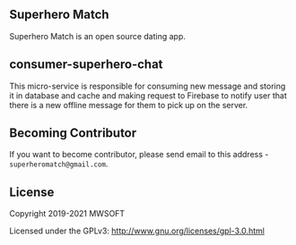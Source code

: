 ## Superhero Match
Superhero Match is an open source dating app.

## consumer-superhero-chat
This micro-service is responsible for consuming new message and storing it in database and cache and making 
request to Firebase to notify user that there is a new offline message for them to pick up on the server. 

## Becoming Contributor
If you want to become contributor, please send email to this address - `superheromatch@gmail.com`.

## License
Copyright 2019-2021 MWSOFT

Licensed under the GPLv3: http://www.gnu.org/licenses/gpl-3.0.html